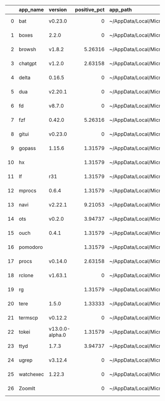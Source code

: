 |    | app_name   | version         |   positive_pct | app_path                                            | app_url                                                           |
|---:|:-----------|:----------------|---------------:|:----------------------------------------------------|:------------------------------------------------------------------|
|  0 | bat        | v0.23.0         |        0       | ~/AppData/Local/Microsoft/WindowsApps/bat.exe       | https:/drive.google.com/open?id=1Mx9ejDxcRHFaw-yUAbdGBBpodVYBrpuk |
|  1 | boxes      | 2.2.0           |        0       | ~/AppData/Local/Microsoft/WindowsApps/boxes.exe     | https:/drive.google.com/open?id=1jdnPmS4vOdXUIXk8MydUOABjudnmk1YM |
|  2 | browsh     | v1.8.2          |        5.26316 | ~/AppData/Local/Microsoft/WindowsApps/browsh.exe    | https:/drive.google.com/open?id=1w2VDnVazwwMYrTIlypjQrUh23nP0DiqE |
|  3 | chatgpt    | v1.2.0          |        2.63158 | ~/AppData/Local/Microsoft/WindowsApps/chatgpt.exe   | https:/drive.google.com/open?id=1jz2QSjYqcwCwPVgoW6HLkzLhszpOPwhy |
|  4 | delta      | 0.16.5          |        0       | ~/AppData/Local/Microsoft/WindowsApps/delta.exe     | https:/drive.google.com/open?id=1Uzpof4PMGP3SXjFo5HAINPAjlqqmqPar |
|  5 | dua        | v2.20.1         |        0       | ~/AppData/Local/Microsoft/WindowsApps/dua.exe       | https:/drive.google.com/open?id=1USsPtvnBnylrY0CbQ9_btDTr_iBNjsk7 |
|  6 | fd         | v8.7.0          |        0       | ~/AppData/Local/Microsoft/WindowsApps/fd.exe        | https:/drive.google.com/open?id=1X6D60jld_W666pqp8dYtnQySB2_DUnc8 |
|  7 | fzf        | 0.42.0          |        5.26316 | ~/AppData/Local/Microsoft/WindowsApps/fzf.exe       | https:/drive.google.com/open?id=1Rnn2zOvb8p1OzoskpO1HjdS4TeI8XGR4 |
|  8 | gitui      | v0.23.0         |        0       | ~/AppData/Local/Microsoft/WindowsApps/gitui.exe     | https:/drive.google.com/open?id=1eSygTD4ahSVvrcc1gK0mettr3YPhw7_Y |
|  9 | gopass     | 1.15.6          |        1.31579 | ~/AppData/Local/Microsoft/WindowsApps/gopass.exe    | https:/drive.google.com/open?id=1jt_gLDPbJclJcM49mqkhi3niqObsQckZ |
| 10 | hx         |                 |        1.31579 | ~/AppData/Local/Microsoft/WindowsApps/hx.exe        | https:/drive.google.com/open?id=1rWFZ_fnQeplA3GlykiMEvzJuAgGSE7Js |
| 11 | lf         | r31             |        1.31579 | ~/AppData/Local/Microsoft/WindowsApps/lf.exe        | https:/drive.google.com/open?id=1RvO1ZOFzme15xLxPKD_MCcoPHJUntYH6 |
| 12 | mprocs     | 0.6.4           |        1.31579 | ~/AppData/Local/Microsoft/WindowsApps/mprocs.exe    | https:/drive.google.com/open?id=1aULqc4plBhT2gd6mOk2ylUQZ5D_9fRuN |
| 13 | navi       | v2.22.1         |        9.21053 | ~/AppData/Local/Microsoft/WindowsApps/navi.exe      | https:/drive.google.com/open?id=1oV08MBdb3h_fUGJfVl9p0GmVmARKvJeX |
| 14 | ots        | v0.2.0          |        3.94737 | ~/AppData/Local/Microsoft/WindowsApps/ots.exe       | https:/drive.google.com/open?id=133aHtrcnXPXvafRlO477VwFIKymouuVz |
| 15 | ouch       | 0.4.1           |        1.31579 | ~/AppData/Local/Microsoft/WindowsApps/ouch.exe      | https:/drive.google.com/open?id=15gftu7M7Ez07t38jJQWBphLQhnZqIvQK |
| 16 | pomodoro   |                 |        1.31579 | ~/AppData/Local/Microsoft/WindowsApps/pomodoro.exe  | https:/drive.google.com/open?id=1WB-A0Q0-FYTA0UYTJynUdTjRme4_TmpF |
| 17 | procs      | v0.14.0         |        2.63158 | ~/AppData/Local/Microsoft/WindowsApps/procs.exe     | https:/drive.google.com/open?id=1B1wIJb40AJvlmg6EOY1ukfZIjHxKLnHR |
| 18 | rclone     | v1.63.1         |        0       | ~/AppData/Local/Microsoft/WindowsApps/rclone.exe    | https:/drive.google.com/open?id=1tT2pjWskvvuypJ9By9jXYjgWg4sB0Ym7 |
| 19 | rg         |                 |        1.31579 | ~/AppData/Local/Microsoft/WindowsApps/rg.exe        | https:/drive.google.com/open?id=1Fp6R2sQfm25WF0NJrUyRFD36kwXL_TgK |
| 20 | tere       | 1.5.0           |        1.33333 | ~/AppData/Local/Microsoft/WindowsApps/tere.exe      | https:/drive.google.com/open?id=16067aVUtLswMpfqkNtXG2l2FzDqvGsJc |
| 21 | termscp    | v0.12.2         |        0       | ~/AppData/Local/Microsoft/WindowsApps/termscp.exe   | https:/drive.google.com/open?id=1MrxfZkozNyvhggoR1hhKGhmg1W5-Hjq4 |
| 22 | tokei      | v13.0.0-alpha.0 |        1.31579 | ~/AppData/Local/Microsoft/WindowsApps/tokei.exe     | https:/drive.google.com/open?id=1-5jlMkgeXZkZlcspcdgYgyXAp5v8H17P |
| 23 | ttyd       | 1.7.3           |        3.94737 | ~/AppData/Local/Microsoft/WindowsApps/ttyd.exe      | https:/drive.google.com/open?id=1VMoAoNo7KOCA5vQnWcRsvqZOkpaT2aDb |
| 24 | ugrep      | v3.12.4         |        0       | ~/AppData/Local/Microsoft/WindowsApps/ugrep.exe     | https:/drive.google.com/open?id=1WyUEBKlQd7OEVi_ofN2IGHcWTCuFKuLO |
| 25 | watchexec  | 1.22.3          |        0       | ~/AppData/Local/Microsoft/WindowsApps/watchexec.exe | https:/drive.google.com/open?id=1RY5vHpKktG_R3Zl6j5zrxtihRGFtzYMx |
| 26 | ZoomIt     |                 |        0       | ~/AppData/Local/Microsoft/WindowsApps/ZoomIt.exe    | https:/drive.google.com/open?id=1Mb98R4fvUMvZ9tSd4cbx984NDkP5D_zE |